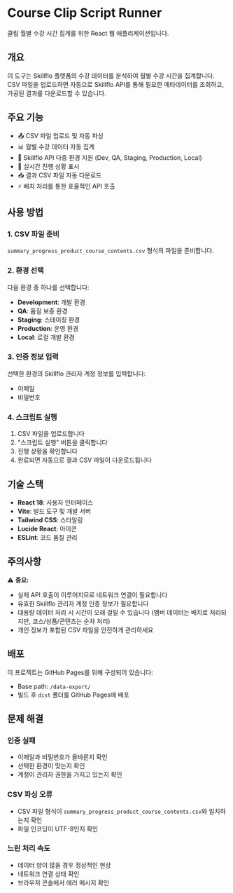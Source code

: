 # Course Clip Script Runner

클립 월별 수강 시간 집계를 위한 React 웹 애플리케이션입니다.

## 개요

이 도구는 Skillflo 플랫폼의 수강 데이터를 분석하여 월별 수강 시간을 집계합니다. CSV 파일을 업로드하면 자동으로 Skillflo API를 통해 필요한 메타데이터를 조회하고, 가공된 결과를 다운로드할 수 있습니다.

## 주요 기능

- 📤 CSV 파일 업로드 및 자동 파싱
- 📊 월별 수강 데이터 자동 집계
- 🔐 Skillflo API 다중 환경 지원 (Dev, QA, Staging, Production, Local)
- 🔄 실시간 진행 상황 표시
- 📥 결과 CSV 파일 자동 다운로드
- ⚡ 배치 처리를 통한 효율적인 API 호출


## 사용 방법

### 1. CSV 파일 준비

`summary_progress_product_course_contents.csv` 형식의 파일을 준비합니다.

### 2. 환경 선택

다음 환경 중 하나를 선택합니다:
- **Development**: 개발 환경
- **QA**: 품질 보증 환경
- **Staging**: 스테이징 환경
- **Production**: 운영 환경
- **Local**: 로컬 개발 환경

### 3. 인증 정보 입력

선택한 환경의 Skillflo 관리자 계정 정보를 입력합니다:
- 이메일
- 비밀번호

### 4. 스크립트 실행

1. CSV 파일을 업로드합니다
2. "스크립트 실행" 버튼을 클릭합니다
3. 진행 상황을 확인합니다
4. 완료되면 자동으로 결과 CSV 파일이 다운로드됩니다

## 기술 스택

- **React 18**: 사용자 인터페이스
- **Vite**: 빌드 도구 및 개발 서버
- **Tailwind CSS**: 스타일링
- **Lucide React**: 아이콘
- **ESLint**: 코드 품질 관리

## 주의사항

⚠️ **중요:**
- 실제 API 호출이 이루어지므로 네트워크 연결이 필요합니다
- 유효한 Skillflo 관리자 계정 인증 정보가 필요합니다
- 대용량 데이터 처리 시 시간이 오래 걸릴 수 있습니다 (멤버 데이터는 배치로 처리되지만, 코스/상품/콘텐츠는 순차 처리)
- 개인 정보가 포함된 CSV 파일을 안전하게 관리하세요

## 배포

이 프로젝트는 GitHub Pages를 위해 구성되어 있습니다:
- Base path: `/data-export/`
- 빌드 후 `dist` 폴더를 GitHub Pages에 배포


## 문제 해결

### 인증 실패
- 이메일과 비밀번호가 올바른지 확인
- 선택한 환경이 맞는지 확인
- 계정이 관리자 권한을 가지고 있는지 확인

### CSV 파싱 오류
- CSV 파일 형식이 `summary_progress_product_course_contents.csv`와 일치하는지 확인
- 파일 인코딩이 UTF-8인지 확인

### 느린 처리 속도
- 데이터 양이 많을 경우 정상적인 현상
- 네트워크 연결 상태 확인
- 브라우저 콘솔에서 에러 메시지 확인
